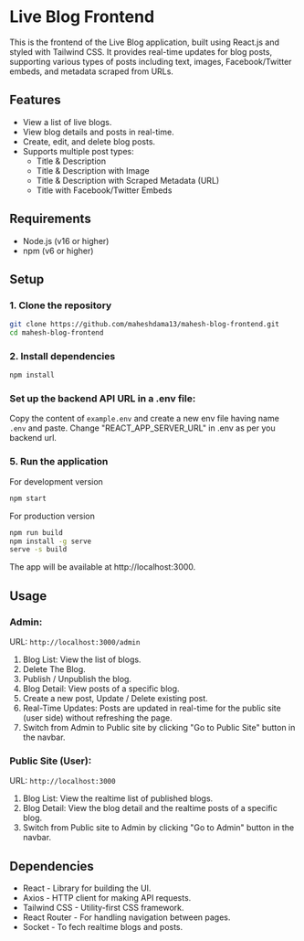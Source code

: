 # Live Blog Frontend

This is the frontend of the Live Blog application, built using React.js and styled with Tailwind CSS. It provides real-time updates for blog posts, supporting various types of posts including text, images, Facebook/Twitter embeds, and metadata scraped from URLs.

## Features

- View a list of live blogs.
- View blog details and posts in real-time.
- Create, edit, and delete blog posts.
- Supports multiple post types:
    - Title & Description   
    - Title & Description with Image
    - Title & Description with Scraped Metadata (URL)
    - Title with Facebook/Twitter Embeds

## Requirements

- Node.js (v16 or higher)
- npm (v6 or higher)

## Setup

### 1. Clone the repository

```bash
git clone https://github.com/maheshdama13/mahesh-blog-frontend.git
cd mahesh-blog-frontend
```

### 2. Install dependencies
```bash
npm install
```

### Set up the backend API URL in a .env file:
Copy the content of `example.env` and create a new env file having name `.env` and paste.
Change "REACT_APP_SERVER_URL" in .env as per you backend url.

### 5. Run the application

For development version
```bash
npm start
```

For production version
```bash
npm run build
npm install -g serve
serve -s build
```

The app will be available at http://localhost:3000.

## Usage
### Admin:
URL: `http://localhost:3000/admin`
1. Blog List: View the list of blogs.
2. Delete The Blog.
3. Publish / Unpublish the blog.
4. Blog Detail: View posts of a specific blog.
5. Create a new post, Update / Delete existing post.
6. Real-Time Updates: Posts are updated in real-time for the public site (user side) without refreshing the page.
7. Switch from Admin to Public site by clicking "Go to Public Site" button in the navbar.

### Public Site (User):
URL: `http://localhost:3000`
1. Blog List: View the realtime list of published blogs.
2. Blog Detail: View the blog detail and the realtime posts of a specific blog.
3. Switch from Public site to Admin by clicking "Go to Admin" button in the navbar.

## Dependencies
- React - Library for building the UI.
- Axios - HTTP client for making API requests.
- Tailwind CSS - Utility-first CSS framework.
- React Router - For handling navigation between pages.
- Socket - To fech realtime blogs and posts.
